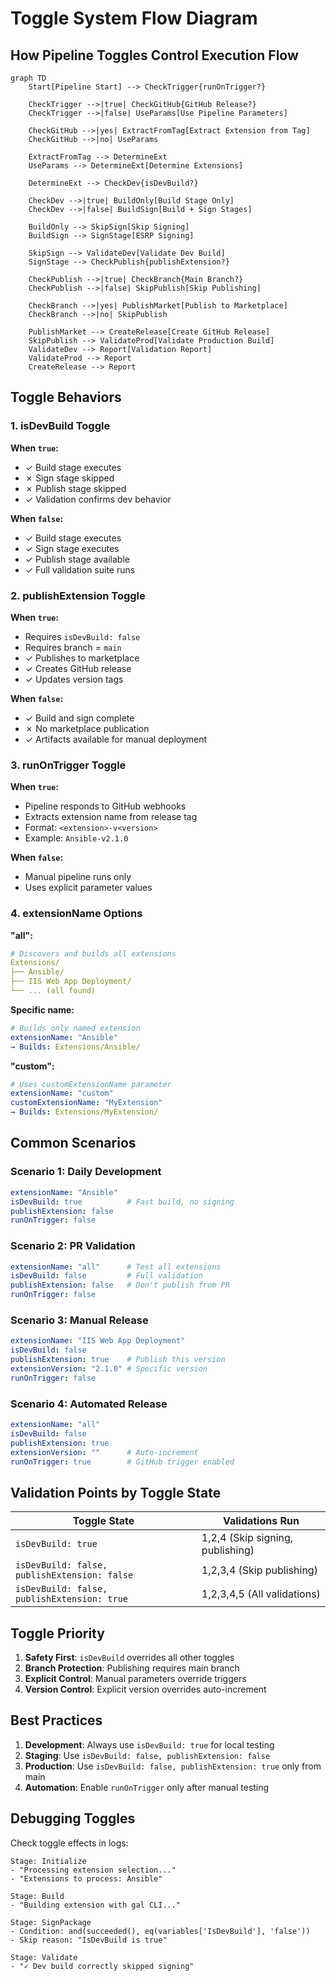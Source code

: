 # Toggle System Flow Diagram

## How Pipeline Toggles Control Execution Flow

```mermaid
graph TD
    Start[Pipeline Start] --> CheckTrigger{runOnTrigger?}
    
    CheckTrigger -->|true| CheckGitHub{GitHub Release?}
    CheckTrigger -->|false| UseParams[Use Pipeline Parameters]
    
    CheckGitHub -->|yes| ExtractFromTag[Extract Extension from Tag]
    CheckGitHub -->|no| UseParams
    
    ExtractFromTag --> DetermineExt
    UseParams --> DetermineExt[Determine Extensions]
    
    DetermineExt --> CheckDev{isDevBuild?}
    
    CheckDev -->|true| BuildOnly[Build Stage Only]
    CheckDev -->|false| BuildSign[Build + Sign Stages]
    
    BuildOnly --> SkipSign[Skip Signing]
    BuildSign --> SignStage[ESRP Signing]
    
    SkipSign --> ValidateDev[Validate Dev Build]
    SignStage --> CheckPublish{publishExtension?}
    
    CheckPublish -->|true| CheckBranch{Main Branch?}
    CheckPublish -->|false| SkipPublish[Skip Publishing]
    
    CheckBranch -->|yes| PublishMarket[Publish to Marketplace]
    CheckBranch -->|no| SkipPublish
    
    PublishMarket --> CreateRelease[Create GitHub Release]
    SkipPublish --> ValidateProd[Validate Production Build]
    ValidateDev --> Report[Validation Report]
    ValidateProd --> Report
    CreateRelease --> Report
```

## Toggle Behaviors

### 1. isDevBuild Toggle

**When `true`:**
- ✓ Build stage executes
- ✗ Sign stage skipped
- ✗ Publish stage skipped
- ✓ Validation confirms dev behavior

**When `false`:**
- ✓ Build stage executes
- ✓ Sign stage executes
- ✓ Publish stage available
- ✓ Full validation suite runs

### 2. publishExtension Toggle

**When `true`:**
- Requires `isDevBuild: false`
- Requires branch = `main`
- ✓ Publishes to marketplace
- ✓ Creates GitHub release
- ✓ Updates version tags

**When `false`:**
- ✓ Build and sign complete
- ✗ No marketplace publication
- ✓ Artifacts available for manual deployment

### 3. runOnTrigger Toggle

**When `true`:**
- Pipeline responds to GitHub webhooks
- Extracts extension name from release tag
- Format: `<extension>-v<version>`
- Example: `Ansible-v2.1.0`

**When `false`:**
- Manual pipeline runs only
- Uses explicit parameter values

### 4. extensionName Options

**"all":**
```yaml
# Discovers and builds all extensions
Extensions/
├── Ansible/
├── IIS Web App Deployment/
└── ... (all found)
```

**Specific name:**
```yaml
# Builds only named extension
extensionName: "Ansible"
→ Builds: Extensions/Ansible/
```

**"custom":**
```yaml
# Uses customExtensionName parameter
extensionName: "custom"
customExtensionName: "MyExtension"
→ Builds: Extensions/MyExtension/
```

## Common Scenarios

### Scenario 1: Daily Development
```yaml
extensionName: "Ansible"
isDevBuild: true          # Fast build, no signing
publishExtension: false   
runOnTrigger: false
```

### Scenario 2: PR Validation
```yaml
extensionName: "all"      # Test all extensions
isDevBuild: false         # Full validation
publishExtension: false   # Don't publish from PR
runOnTrigger: false
```

### Scenario 3: Manual Release
```yaml
extensionName: "IIS Web App Deployment"
isDevBuild: false         
publishExtension: true    # Publish this version
extensionVersion: "2.1.0" # Specific version
runOnTrigger: false
```

### Scenario 4: Automated Release
```yaml
extensionName: "all"
isDevBuild: false
publishExtension: true
extensionVersion: ""      # Auto-increment
runOnTrigger: true        # GitHub trigger enabled
```

## Validation Points by Toggle State

| Toggle State | Validations Run |
|-------------|-----------------|
| `isDevBuild: true` | 1,2,4 (Skip signing, publishing) |
| `isDevBuild: false, publishExtension: false` | 1,2,3,4 (Skip publishing) |
| `isDevBuild: false, publishExtension: true` | 1,2,3,4,5 (All validations) |

## Toggle Priority

1. **Safety First**: `isDevBuild` overrides all other toggles
2. **Branch Protection**: Publishing requires main branch
3. **Explicit Control**: Manual parameters override triggers
4. **Version Control**: Explicit version overrides auto-increment

## Best Practices

1. **Development**: Always use `isDevBuild: true` for local testing
2. **Staging**: Use `isDevBuild: false, publishExtension: false`
3. **Production**: Use `isDevBuild: false, publishExtension: true` only from main
4. **Automation**: Enable `runOnTrigger` only after manual testing

## Debugging Toggles

Check toggle effects in logs:
```
Stage: Initialize
- "Processing extension selection..."
- "Extensions to process: Ansible"

Stage: Build
- "Building extension with gal CLI..."

Stage: SignPackage
- Condition: and(succeeded(), eq(variables['IsDevBuild'], 'false'))
- Skip reason: "IsDevBuild is true"

Stage: Validate
- "✓ Dev build correctly skipped signing"
```